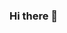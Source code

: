 ### Hi there 👋

<!--
**crhisllane/crhisllane** is a ✨ _special_ ✨ repository because its `README.md` (this file) appears on your GitHub profile.

Here are some ideas to get you started:

- 🔭 I’m currently working on 
<p align="center">
  <a href="https://www.gccrc.unicamp.br/">
    <img src="https://www.gccrc.unicamp.br/wp-content/uploads/2019/10/GCCRC-logo-website-37h.png" alt="GCCRC" style="vertical-align:top; margin:4px">
  </a>  
</p>

- 🌱 I’m currently learning ...
- 👯 I’m looking to collaborate on ...
- 🤔 I’m looking for help with ...
- 💬 Ask me about ...
- 📫 How to reach me: ...
- 😄 Pronouns: ...
- ⚡ Fun fact: ...
-->
